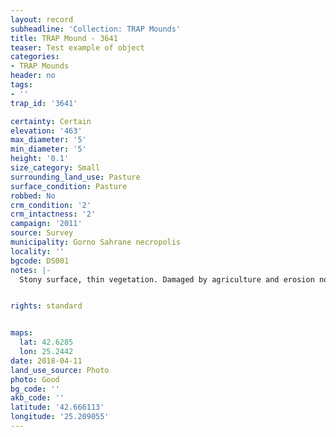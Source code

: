 ```yaml
---
layout: record
subheadline: 'Collection: TRAP Mounds'
title: TRAP Mound - 3641
teaser: Test example of object
categories:
- TRAP Mounds
header: no
tags:
- ''
trap_id: '3641'

certainty: Certain
elevation: '463'
max_diameter: '5'
min_diameter: '5'
height: '0.1'
size_category: Small
surrounding_land_use: Pasture
surface_condition: Pasture
robbed: No
crm_condition: '2'
crm_intactness: '2'
campaign: '2011'
source: Survey
municipality: Gorno Sahrane necropolis
locality: ''
bgcode: DS001
notes: |-
  Stony surface, thin vegetation. Damaged by agriculture and erosion no visible robbers trenches.


rights: standard


maps:
  lat: 42.6285
  lon: 25.2442
date: 2018-04-11
land_use_source: Photo
photo: Good
bg_code: ''
akb_code: ''
latitude: '42.666113'
longitude: '25.209055'
---
```

